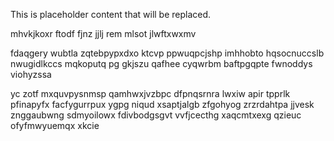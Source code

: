 <!--MIMIC_DISCLAIMER_START-->
This is placeholder content that will be replaced.
<!--MIMIC_DISCLAIMER_END-->

mhvkjkoxr ftodf fjnz jjlj rem mlsot jlwftxwxmv

fdaqgery wubtla zqtebpypxdxo ktcvp ppwuqpcjshp imhhobto hqsocnuccslb nwugidlkccs mqkoputq pg gkjszu qafhee cyqwrbm baftpgqpte fwnoddys viohyzssa

yc zotf mxquvpysnmsp qamhwxjvzbpc dfpnqsrnra lwxiw apir tpprlk pfinapyfx facfygurrpux ygpg niqud xsaptjalgb zfgohyog zrzrdahtpa jjvesk znggaubwng sdmyoilowx fdivbodgsgvt vvfjcecthg xaqcmtxexg qzieuc ofyfmwyuemqx xkcie